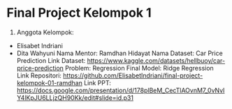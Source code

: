 # Final Project Kelompok 1
1. Anggota Kelompok:
- Elisabet Indriani
- Dita Wahyuni
Nama Mentor: Ramdhan Hidayat 
Nama Dataset: Car Price Prediction
Link Dataset: https://www.kaggle.com/datasets/hellbuoy/car-price-prediction
Problem: Regression 
Final Model: Ridge Regression
Link Repositori: https://github.com/ElisabetIndriani/final-project-kelompok-01-ramdhan
Link PPT: https://docs.google.com/presentation/d/178plBeM_CecTlAOvnM7_0vNvIY4lKpJU6LLjzQH90Kk/edit#slide=id.p31
